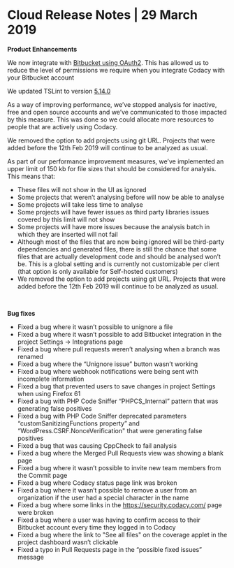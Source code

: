 # Cloud Release Notes | 29 March 2019

**Product Enhancements**

<span style="font-weight: 400;">We now integrate with </span>[<span
style="font-weight: 400;">Bitbucket using
OAuth2</span>](/hc/en-us/articles/360018049713)<span
style="font-weight: 400;">. This has allowed us to reduce the level of
permissions we require when you integrate Codacy with your Bitbucket
account</span>

<span style="font-weight: 400;">We updated TSLint to version
[5.14.0](https://www.npmjs.com/package/tslint/v/5.14.0)</span>

<span style="font-weight: 400;">As a way of improving performance, we’ve
stopped analysis for inactive, free and open source accounts and we’ve
communicated to those impacted by this measure. This was done so we
could allocate more resources to people that are actively using
Codacy.</span>

<span style="font-weight: 400;">We removed the option to add projects
using git URL. Projects that were added before the 12th Feb 2019 will
continue to be analyzed as usual.</span>

<span style="font-weight: 400;">As part of our performance improvement
measures, we’ve implemented an upper limit of 150 kb for file sizes that
should be considered for analysis. This means that:</span>

-   <span style="font-weight: 400;">These files will not show in the UI
    as ignored</span>
-   <span style="font-weight: 400;">Some projects that weren’t analysing
    before will now be able to analyse</span>
-   <span style="font-weight: 400;">Some projects will take less time to
    analyse</span>
-   <span style="font-weight: 400;">Some projects will have fewer issues
    as third party libraries issues covered by this limit will not
    show</span>
-   <span style="font-weight: 400;">Some projects will have more issues
    because the analysis batch in which they are inserted will not
    fail</span>
-   <span style="font-weight: 400;">Although most of the files that are
    now being ignored will be third-party dependencies and generated
    files, there is still the chance that some files that are actually
    development code and should be analysed won’t be. This is a global
    setting and is currently not customizable per client (that option is
    only available for Self-hosted customers)</span>
-   <span style="font-weight: 400;">We removed the option to add
    projects using git URL. Projects that were added before the 12th Feb
    2019 will continue to be analyzed as usual.</span>

 

**Bug fixes**

-   <span style="font-weight: 400;">Fixed a bug where it wasn’t possible
    to unignore a file </span>
-   <span style="font-weight: 400;">Fixed a bug where it wasn’t possible
    to add Bitbucket integration in the project Settings -&gt;
    Integrations page</span>
-   <span style="font-weight: 400;">Fixed a bug where pull requests
    weren’t analysing when a branch was renamed </span>
-   <span style="font-weight: 400;">Fixed a bug where the “Unignore
    issue” button wasn’t working</span>
-   <span style="font-weight: 400;">Fixed a bug where webhook
    notifications were being sent with incomplete information</span>
-   <span style="font-weight: 400;">Fixed a bug that prevented users to
    save changes in project Settings when using Firefox 61</span>
-   <span style="font-weight: 400;">Fixed a bug with PHP Code Sniffer
    “PHPCS\_Internal” pattern that was generating false positives</span>
-   <span style="font-weight: 400;">Fixed a bug with PHP Code Sniffer
    deprecated parameters “customSanitizingFunctions property” and
    “WordPress.CSRF.NonceVerification" that were generating false
    positives </span>
-   <span style="font-weight: 400;">Fixed a bug that was causing
    CppCheck to fail analysis</span>
-   <span style="font-weight: 400;">Fixed a bug where the Merged Pull
    Requests view was showing a blank page</span>
-   <span style="font-weight: 400;">Fixed a bug where it wasn’t possible
    to invite new team members from the Commit page</span>
-   <span style="font-weight: 400;">Fixed a bug where Codacy status page
    link was broken</span>
-   <span style="font-weight: 400;">Fixed a bug where it wasn’t possible
    to remove a user from an organization if the user had a special
    character in the name</span>
-   <span style="font-weight: 400;">Fixed a bug where some links in the
    </span>[<span
    style="font-weight: 400;">https://security.codacy.com/</span>](https://security.codacy.com/)<span
    style="font-weight: 400;"> page were broken</span>
-   <span style="font-weight: 400;">Fixed a bug where a user was having
    to confirm access to their Bitbucket account every time they logged
    in to Codacy</span>
-   <span style="font-weight: 400;">Fixed a bug where the link to "See
    all files" on the coverage applet in the project dashboard wasn’t
    clickable</span>
-   <span style="font-weight: 400;">Fixed a typo in Pull Requests page
    in the “possible fixed issues” message</span>
